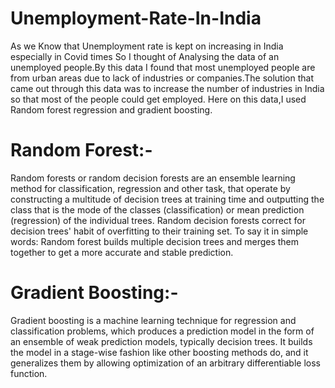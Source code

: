 # Unemployment-Rate-In-India
As we Know that Unemployment rate is kept on increasing in India especially in Covid times So I thought of Analysing the data of an unemployed people.By this data I found that most unemployed people are from urban areas due to lack of industries or companies.The solution that came out through this data was to increase the number of industries in India so that most of the people could get employed.
Here on this data,I used Random forest regression and gradient boosting.

# Random Forest:-
Random forests or random decision forests are an ensemble learning method for classification,
regression and other task, that operate by constructing a multitude of decision trees at training time and
outputting the class that is the mode of the classes (classification) or mean prediction (regression) of the
individual trees. Random decision forests correct for decision trees' habit of overfitting to their training
set.
To say it in simple words: Random forest builds multiple decision trees and merges them together
to get a more accurate and stable prediction.

# Gradient Boosting:-
Gradient boosting is a machine learning technique for regression and classification problems, which
produces a prediction model in the form of an ensemble of weak prediction models, typically decision
trees. It builds the model in a stage-wise fashion like other boosting methods do, and it generalizes them
by allowing optimization of an arbitrary differentiable loss function.
